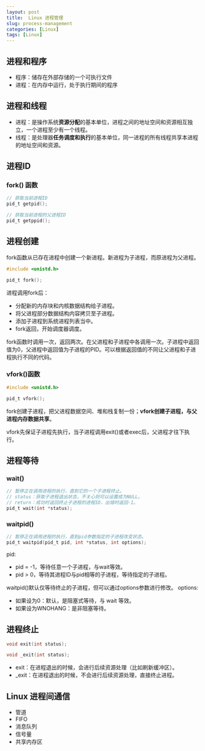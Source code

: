 ```yaml
---
layout: post
title:  Linux 进程管理
slug: process-management
categories: [Linux]
tags: [Linux]
---
```


## 进程和程序
+ 程序：储存在外部存储的一个可执行文件
+ 进程：在内存中运行，处于执行期间的程序

## 进程和线程
+ 进程：是操作系统**资源分配**的基本单位，进程之间的地址空间和资源相互独立，一个进程至少有一个线程。
+ 线程：是处理器**任务调度和执行**的基本单位，同一进程的所有线程共享本进程的地址空间和资源。

## 进程ID
### fork() 函数
```c
// 获取当前进程ID
pid_t getpid();

// 获取当前进程的父进程ID
pid_t getppid();
```

## 进程创建
fork函数从已存在进程中创建一个新进程。新进程为子进程，而原进程为父进程。
```c
#include <unistd.h>

pid_t fork();
```
进程调用fork后：
+ 分配新的内存块和内核数据结构给子进程。
+ 将父进程部分数据结构内容拷贝至子进程。
+ 添加子进程到系统进程列表当中。
+ fork返回，开始调度器调度。

fork函数时调用一次，返回两次。在父进程和子进程中各调用一次。子进程中返回值为0，父进程中返回值为子进程的PID。可以根据返回值的不同让父进程和子进程执行不同的代码。

### vfork()函数
```c
#include <unistd.h>

pid_t vfork();
```
fork创建子进程，把父进程数据空间、堆和栈复制一份；**vfork创建子进程，与父进程内存数据共享**。

vfork先保证子进程先执行，当子进程调用exit()或者exec后，父进程才往下执行。

## 进程等待
### wait()
```c
// 暂停正在调用进程的执行，直到它的一个子进程终止。
// status：获取子进程退出状态，不关心则可以设置成为NULL。
// return：成功时返回终止子进程的进程ID，出错时返回-1。
pid_t wait(int *status);
```

### waitpid()

```c
// 暂停正在调用进程的执行，直到pid参数指定的子进程改变状态。
pid_t waitpid(pid_t pid, int *status, int options);
```

pid:
+ pid = -1，等待任意一个子进程，与wait等效。
+ pid > 0，等待其进程ID与pid相等的子进程，等待指定的子进程。

waitpid()默认仅等待终止的子进程，但可以通过options参数进行修改。
options:
+ 如果设为0：默认，是阻塞式等待，与 wait 等效。
+ 如果设为WNOHANG：是非阻塞等待。

## 进程终止

```c
void exit(int status);

void _exit(int status);
```
+ exit：在进程退出的时候，会进行后续资源处理（比如刷新缓冲区）。
+ _exit：在进程退出的时候，不会进行后续资源处理，直接终止进程。

## Linux 进程间通信
+ 管道
+ FIFO
+ 消息队列
+ 信号量
+ 共享内存区
